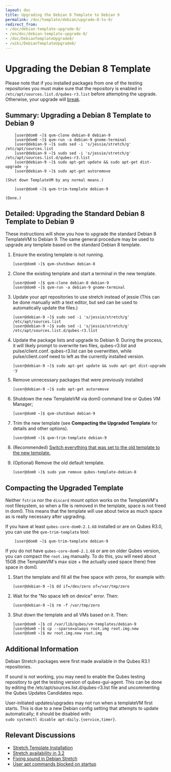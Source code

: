 ```yaml
---
layout: doc
title: Upgrading the Debian 8 Template to Debian 9
permalink: /doc/template/debian/upgrade-8-to-9/
redirect_from:
- /doc/debian-template-upgrade-8/
- /en/doc/debian-template-upgrade-8/
- /doc/DebianTemplateUpgrade8/
- /wiki/DebianTemplateUpgrade8/
---
```


Upgrading the Debian 8 Template
===============================

Please note that if you installed packages from one of the testing repositories you must make sure that the repository is enabled in `/etc/apt/sources.list.d/qubes-r3.list` before attempting the upgrade. 
Otherwise, your upgrade will [break](https://github.com/QubesOS/qubes-issues/issues/2418).

Summary: Upgrading a Debian 8 Template to Debian 9
--------------------------------------------------

        [user@dom0 ~]$ qvm-clone debian-8 debian-9
        [user@dom0 ~]$ qvm-run -a debian-9 gnome-terminal
        [user@debian-9 ~]$ sudo sed -i 's/jessie/stretch/g' /etc/apt/sources.list
        [user@debian-9 ~]$ sudo sed -i 's/jessie/stretch/g' /etc/apt/sources.list.d/qubes-r3.list
        [user@debian-9 ~]$ sudo apt-get update && sudo apt-get dist-upgrade -y
        [user@debian-9 ~]$ sudo apt-get autoremove
	
    (Shut down TemplateVM by any normal means.)

        [user@dom0 ~]$ qvm-trim-template debian-9

    (Done.)

Detailed: Upgrading the Standard Debian 8 Template to Debian 9
--------------------------------------------------------------

These instructions will show you how to upgrade the standard Debian 8
TemplateVM to Debian 9. The same general procedure may be used to upgrade
any template based on the standard Debian 8 template. 

 1. Ensure the existing template is not running. 

        [user@dom0 ~]$ qvm-shutdown debian-8
 
 2. Clone the existing template and start a terminal in the new template.

        [user@dom0 ~]$ qvm-clone debian-8 debian-9
        [user@dom0 ~]$ qvm-run -a debian-9 gnome-terminal

 3. Update your apt repositories to use stretch instead of jessie
    (This can be done manually with a text editor, but sed can be used to
    automatically update the files.)

        [user@debian-9 ~]$ sudo sed -i 's/jessie/stretch/g' /etc/apt/sources.list
        [user@debian-9 ~]$ sudo sed -i 's/jessie/stretch/g' /etc/apt/sources.list.d/qubes-r3.list

 4. Update the package lists and upgrade to Debian 9. During the process,
    it will likely prompt to overwrite two files, qubes-r3.list and
    pulse/client.conf. qubes-r3.list can be overwritten, while pulse/client.conf
    need to left as the currently installed version.
 
        [user@debian-9 ~]$ sudo apt-get update && sudo apt-get dist-upgrade -y

 5. Remove unnecessary packages that were previously installed

        [user@debian-9 ~]$ sudo apt-get autoremove

 6. Shutdown the new TemplateVM via dom0 command line or Qubes VM Manager;

        [user@dom0 ~]$ qvm-shutdown debian-9
        
 7. Trim the new template (see **Compacting the Upgraded Template** for details
    and other options).

        [user@dom0 ~]$ qvm-trim-template debian-9

 8. (Recommended) [Switch everything that was set to the old template to the new
    template.](/doc/templates/#how-to-switch-templates-32)

 9. (Optional) Remove the old default template.

        [user@dom0 ~]$ sudo yum remove qubes-template-debian-8
	

Compacting the Upgraded Template
--------------------------------

Neither `fstrim` nor the `discard` mount option works on the TemplateVM's root
filesystem, so when a file is removed in the template, space is not freed in
dom0. This means that the template will use about twice as much space as is
really necessary after upgrading.

If you have at least `qubes-core-dom0-2.1.68` installed or are on Qubes R3.0,
you can use the `qvm-trim-template` tool:

        [user@dom0 ~]$ qvm-trim-template debian-9

If you do not have `qubes-core-dom0-2.1.68` or are on older Qubes version, you can
compact the `root.img` manually. To do this, you will need about 15GB (the
TemplateVM's max size + the actually used space there) free space in dom0.

 1. Start the template and fill all the free space with zeros, for example
    with:

        [user@debian-9 ~]$ dd if=/dev/zero of=/var/tmp/zero

 2. Wait for the "No space left on device" error. Then:

        [user@debian-9 ~]$ rm -f /var/tmp/zero

 3. Shut down the template and all VMs based on it. Then:

        [user@dom0 ~]$ cd /var/lib/qubes/vm-templates/debian-9
        [user@dom0 ~]$ cp --sparse=always root.img root.img.new
        [user@dom0 ~]$ mv root.img.new root.img

Additional Information
----------------------

Debian Stretch packages were first made available in the Qubes R3.1 repositories.

If sound is not working, you may need to enable the Qubes testing repository to get the testing version of qubes-gui-agent. 
This can be done by editing the /etc/apt/sources.list.d/qubes-r3.list file and uncommenting the Qubes Updates Candidates repo.

User-initiated updates/upgrades may not run when a templateVM first starts. 
This is due to a new Debian config setting that attempts to update automatically; it should be disabled with:  
`sudo systemctl disable apt-daily.{service,timer}`.

Relevant Discussions
--------------------
 * [Stretch Template Installation](https://groups.google.com/forum/#!topicsearchin/qubes-devel/debian$20stretch/qubes-devel/4rdayBF_UTc)
 * [Stretch availability in 3.2](https://groups.google.com/forum/#!topicsearchin/qubes-devel/debian$20stretch/qubes-devel/cekPfBqQMOI)
 * [Fixing sound in Debian Stretch](https://groups.google.com/forum/#!topic/qubes-users/JddCE54GFiU)
 * [User apt commands blocked on startup](https://github.com/QubesOS/qubes-issues/issues/2621)

